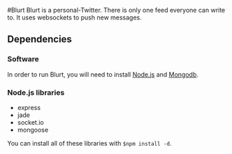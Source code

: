 #Blurt
Blurt is a personal-Twitter. There is only one feed everyone can write to. It uses websockets to push new messages.

## Dependencies
### Software
In order to run Blurt, you will need to install [Node.js](http://nodejs.org/) and [Mongodb](http://www.mongodb.org/).

### Node.js libraries
* express
* jade
* socket.io
* mongoose

You can install all of these libraries with `$npm install -d`.
